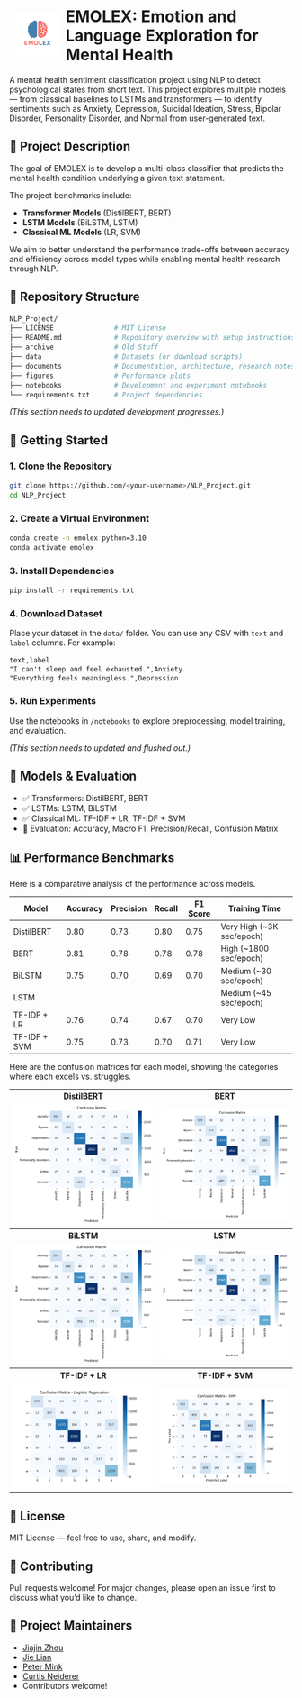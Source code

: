 # <img src="./emolex_logo.png" align="left" alt="Sample Image" class="image-left" width="80px" height="80px" style="padding: 10px"/> EMOLEX: Emotion and Language Exploration for Mental Health<br>


A mental health sentiment classification project using NLP to detect psychological states from short text. This project explores multiple models — from classical baselines to LSTMs and transformers — to identify sentiments such as Anxiety, Depression, Suicidal Ideation, Stress, Bipolar Disorder, Personality Disorder, and Normal from user-generated text.

## 📌 Project Description

The goal of EMOLEX is to develop a multi-class classifier that predicts the mental health condition underlying a given text statement. 

The project benchmarks include:

- **Transformer Models** (DistilBERT, BERT)
- **LSTM Models** (BiLSTM, LSTM)
- **Classical ML Models** (LR, SVM)

We aim to better understand the performance trade-offs between accuracy and efficiency across model types while enabling mental health research through NLP.

## 📁 Repository Structure

```bash
NLP_Project/
├── LICENSE               # MIT License
├── README.md             # Repository overview with setup instructions
├── archive               # Old Stuff
├── data                  # Datasets (or download scripts)
├── documents             # Documentation, architecture, research notes
├── figures               # Performance plots
├── notebooks             # Development and experiment notebooks
└── requirements.txt      # Project dependencies
```
_(This section needs to updated development progresses.)_

## 🚀 Getting Started

### 1. Clone the Repository
```bash
git clone https://github.com/<your-username>/NLP_Project.git
cd NLP_Project
```

### 2. Create a Virtual Environment
```bash
conda create -n emolex python=3.10
conda activate emolex
```

### 3. Install Dependencies
```bash
pip install -r requirements.txt
```

### 4. Download Dataset
Place your dataset in the `data/` folder. You can use any CSV with `text` and `label` columns. For example:
```csv
text,label
"I can't sleep and feel exhausted.",Anxiety
"Everything feels meaningless.",Depression
```

### 5. Run Experiments
Use the notebooks in `/notebooks` to explore preprocessing, model training, and evaluation.

_(This section needs to updated and flushed out.)_

## 🧪 Models & Evaluation
- ✅ Transformers: DistilBERT, BERT
- ✅ LSTMs: LSTM, BiLSTM
- ✅ Classical ML: TF-IDF + LR, TF-IDF + SVM 
- 🔎 Evaluation: Accuracy, Macro F1, Precision/Recall, Confusion Matrix

## 📊 Performance Benchmarks

Here is a comparative analysis of the performance across models.

Model        | Accuracy | Precision | Recall | F1 Score | Training Time
-------------|----------|-----------|--------|----------|---------------
DistilBERT   |  0.80    | 0.73      | 0.80   | 0.75     | Very High (~3K sec/epoch)
BERT         |  0.81    | 0.78      | 0.78   | 0.78     | High (~1800 sec/epoch)
BiLSTM       |  0.75    | 0.70      | 0.69   | 0.70     | Medium (~30 sec/epoch)
LSTM         |          |           |        |          | Medium (~45 sec/epoch)
TF-IDF + LR  |  0.76    | 0.74      | 0.67   | 0.70     | Very Low
TF-IDF + SVM |  0.75    | 0.73      | 0.70   | 0.71     | Very Low


Here are the confusion matrices for each model, showing the categories where each excels vs. struggles.

<table cellspacing="0px" cellpadding="0px">
    <tr>
        <th>DistilBERT</th>
        <th>BERT</th>
    </tr>
    <tr>
        <td><img src="./figures/distilbert_confusion_matrix.png" alt="DistilBERT Confusion Matrix"></td>
        <td><img src="./figures/bert_confusion_matrix.png" alt="BERT Confusion Matrix"></td>
    </tr>
    <tr>
        <th>BiLSTM</th>
        <th>LSTM</th>
    </tr>
    <tr>
        <td><img src="./figures/bilstm_confusion_matrix.png" alt="BiLSTM Confusion Matrix"></td>
        <td><img src="./figures/lstm_confusion_matrix.png" alt="LSTM Confusion Matrix"></td>
    </tr>
    <tr>
        <th>TF-IDF + LR</th>
        <th>TF-IDF + SVM</th>
    </tr>
    <tr>
        <td><img src="./figures/lr_confusion_matrix.png" alt="Classical LR Confusion Matrix"></td>
        <td><img src="./figures/svm_confusion_matrix.png" alt="Classical SVM Confusion Matrix"></td>
    </tr>
</table>

## 📄 License
MIT License — feel free to use, share, and modify.

## 🤝 Contributing
Pull requests welcome! For major changes, please open an issue first to discuss what you’d like to change.

## 🧠 Project Maintainers
- [Jiajin Zhou](mailto:zhou.j@northeastern.edu)
- [Jie Lian](mailto:lian.j@northeastern.edu)
- [Peter Mink](mailto:mink.p@northeastern.edu)
- [Curtis Neiderer](mailto:neiderer.c@northeastern.edu)
- Contributors welcome!

